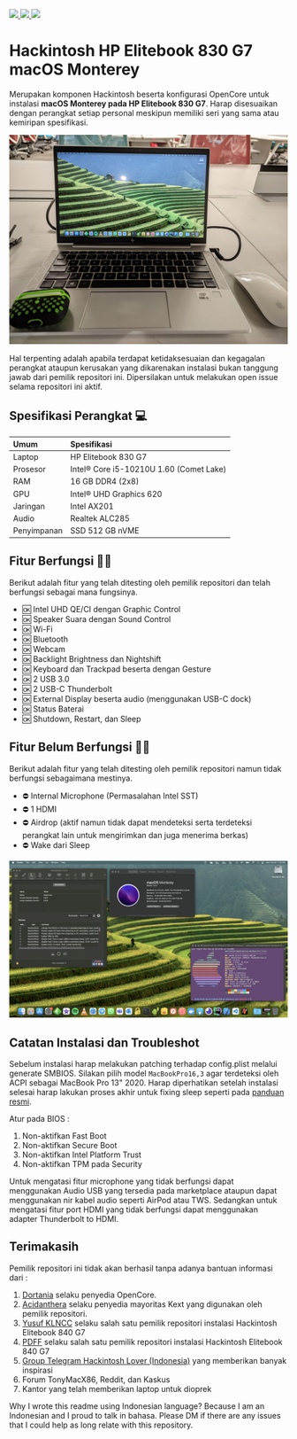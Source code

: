 
<a href="https://www.apple.com/macos/ventura/">
    <img src="https://img.shields.io/badge/macOS-Monterey%2012.6.3-purple" width="212"/>
</a>
<a href="https://github.com/acidanthera/OpenCorePkg/releases">
    <img src="https://img.shields.io/badge/OpenCore-0.8.9-9cf" width="155"/>
</a>
<a href="https://github.com/yusufklncc/HP-EliteBook-840-G7-Hackintosh/releases">
    <img src="https://img.shields.io/badge/release-EFI-blue.svg" width="120"/>
</a>

# Hackintosh HP Elitebook 830 G7 macOS Monterey

Merupakan komponen Hackintosh beserta konfigurasi OpenCore untuk instalasi **macOS Monterey pada HP Elitebook 830 G7**.
Harap disesuaikan dengan perangkat setiap personal meskipun memiliki seri yang sama atau kemiripan spesifikasi. 

<p align="center">
  <img src="https://github.com/adinandradrs/hackintosh-hp-elitebook-830-g7-monterey/blob/master/banner.jpg?raw=false">
</p>

Hal terpenting adalah apabila terdapat ketidaksesuaian dan kegagalan perangkat ataupun kerusakan yang dikarenakan instalasi bukan tanggung jawab dari pemilik repositori ini. Dipersilakan untuk melakukan open issue selama repositori ini aktif.

## Spesifikasi Perangkat  💻

Umum | Spesifikasi
:---------|:---------
Laptop      | HP Elitebook 830 G7
Prosesor    | Intel® Core i5-10210U 1.60 (Comet Lake)
RAM         | 16 GB DDR4 (2x8)
GPU         | Intel® UHD Graphics 620
Jaringan    | Intel AX201
Audio       | Realtek ALC285
Penyimpanan | SSD 512 GB nVME

## Fitur Berfungsi 👍🏽

Berikut adalah fitur yang telah ditesting oleh pemilik repositori dan telah berfungsi sebagai mana fungsinya.
- 🆗 Intel UHD QE/CI dengan Graphic Control
- 🆗 Speaker Suara dengan Sound Control
- 🆗 Wi-Fi
- 🆗 Bluetooth
- 🆗 Webcam
- 🆗 Backlight Brightness dan Nightshift
- 🆗 Keyboard dan Trackpad beserta dengan Gesture
- 🆗 2 USB 3.0
- 🆗 2 USB-C Thunderbolt
- 🆗 External Display beserta audio (menggunakan USB-C dock)
- 🆗 Status Baterai
- 🆗 Shutdown, Restart, dan Sleep

## Fitur Belum Berfungsi 👎🏽

Berikut adalah fitur yang telah ditesting oleh pemilik repositori namun tidak berfungsi sebagaimana mestinya.
- ⛔️ Internal Microphone (Permasalahan Intel SST)
- ⛔️ 1 HDMI
- ⛔️ Airdrop (aktif namun tidak dapat mendeteksi serta terdeteksi perangkat lain untuk mengirimkan dan juga menerima berkas)
- ⛔️ Wake dari Sleep

<img src="https://github.com/adinandradrs/hackintosh-hp-elitebook-830-g7-monterey/blob/master/image-desktop.png?raw=false" />

## Catatan Instalasi dan Troubleshot

Sebelum instalasi harap melakukan patching terhadap config.plist melalui generate SMBIOS. Silakan pilih model ``MacBookPro16,3`` agar terdeteksi oleh ACPI sebagai MacBook Pro 13" 2020.
Harap diperhatikan setelah instalasi selesai harap lakukan proses akhir untuk fixing sleep seperti pada [panduan resmi](https://dortania.github.io/OpenCore-Post-Install/universal/sleep.html).

Atur pada BIOS :
1. Non-aktifkan Fast Boot
2. Non-aktifkan Secure Boot
3. Non-aktifkan Intel Platform Trust
4. Non-aktifkan TPM pada Security

Untuk mengatasi fitur microphone yang tidak berfungsi dapat menggunakan Audio USB yang tersedia pada marketplace ataupun dapat menggunakan nir kabel audio seperti AirPod atau TWS. Sedangkan untuk mengatasi fitur port HDMI yang tidak berfungsi dapat menggunakan adapter Thunderbolt to HDMI.

## Terimakasih

Pemilik repositori ini tidak akan berhasil tanpa adanya bantuan informasi dari :

1. [Dortania](https://dortania.github.io) selaku penyedia OpenCore.
2. [Acidanthera](https://github.com/acidanthera) selaku penyedia mayoritas Kext yang digunakan oleh pemilik repositori.
3. [Yusuf KLNCC](https://github.com/yusufklncc/HP-EliteBook-840-G7-Hackintosh) selaku salah satu pemilik repositori instalasi Hackintosh Elitebook 840 G7
4. [PDFF](https://github.com/pdff/Hackintosh-HP-Elitebook840G7) selaku salah satu pemilik repositori instalasi Hackintosh Elitebook 840 G7
5. [Group Telegram Hackintosh Lover (Indonesia)](https://t.me/HackintoshLover) yang memberikan banyak inspirasi
6. Forum TonyMacX86, Reddit, dan Kaskus
7. Kantor yang telah memberikan laptop untuk dioprek

Why I wrote this readme using Indonesian language? Because I am an Indonesian and I proud to talk in bahasa. Please DM if there are any issues that I could help as long relate with this repository.
